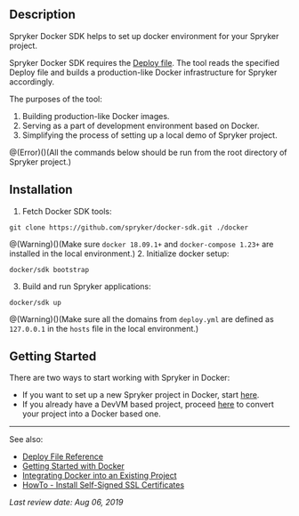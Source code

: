 ## Description

Spryker Docker SDK helps to set up docker environment for your Spryker project.

Spryker Docker SDK requires the [Deploy file](https://documentation.spryker.com/v3/docs/deploy-file-reference-version-1-201907.htm). The tool reads the specified Deploy file and builds a production-like Docker infrastructure for Spryker accordingly.

The purposes of the tool:

1. Building production-like Docker images.
2. Serving as a part of development environment based on Docker.
3. Simplifying the process of setting up a local demo of Spryker project.

@(Error)()(All the commands below should be run from the root directory of Spryker project.)

## Installation

1. Fetch Docker SDK tools:
```shell
git clone https://github.com/spryker/docker-sdk.git ./docker
```
@(Warning)()(Make sure `docker 18.09.1+` and `docker-compose 1.23+` are installed in the local environment.)
2. Initialize docker setup:
 ```shell
docker/sdk bootstrap
```
3. Build and run Spryker applications:
```shell
docker/sdk up
```
@(Warning)()(Make sure all the domains from `deploy.yml` are defined as `127.0.0.1` in the `hosts` file in the local environment.)

## Getting Started

There are two ways to start working with Spryker in Docker:

* If you want to set up a new Spryker project in Docker, start [here](../getting-started-with-docker-201907.htm).
* If you already have a DevVM based project, proceed [here](../integrating-docker-into-an-existing-project-201907.htm) to convert your project into a Docker based one.

***

See also:

* [Deploy File Reference](https://documentation.spryker.com/v3/docs/deploy-file-reference-version-1-201907.htm)
* [Getting Started with Docker](https://documentation.spryker.com/v3/docs/getting-started-with-docker-201907.htm)
* [Integrating Docker into an Existing Project](https://documentation.spryker.com/v3/docs/integrating-docker-into-an-existing-project-201907.htm)
* [HowTo - Install Self-Signed SSL Certificates](https://documentation.spryker.com/v3/docs/ht-install-self-signed-ssl-certificates-201907.htm)

*Last review date: Aug 06, 2019*